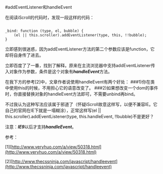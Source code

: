 #addEventListener和handleEvent

在阅读iScroll的代码时，发现一段这样的代码：
<pre><code>
_bind: function (type, el, bubble) {
	(el || this.scroller).addEventListener(type, this, !!bubble);
}
</code></pre>
立即感到很迷惑，因为addEventListener方法的第二个参数应该是function，它却将自身传了进去。


立即百度了了一番，找到了解释。原来在主流浏览器中支持addEventListener传入对象作为参数，条件是这个对象有***handleEvent***方法。


在我下方的参考[2]中，文章作者说使用handleEvent有两个好处：
###1)你在类中使用this的时候，不用担心它的语意改变了。
###2)如果想改变一个dom的事件时，你直接替换对象的handleEvent方法即可，不需要unbind再bind。

不过我认为这种写法应该属于邪道了（怀疑iScroll故意这样写，以便不兼容IE。它自己的官网在IE下就是一塌糊涂），正常这样写(el || this.scroller).addEventListener(type, this.handleEvent, !!bubble)不是更好？

注意：***IE9***以后才支持***handleEvent***。

参考：

[1][http://www.veryhuo.com/a/view/50318.html](http://www.veryhuo.com/a/view/50318.html)

[2][http://www.thecssninja.com/javascript/handleevent](http://www.thecssninja.com/javascript/handleevent)